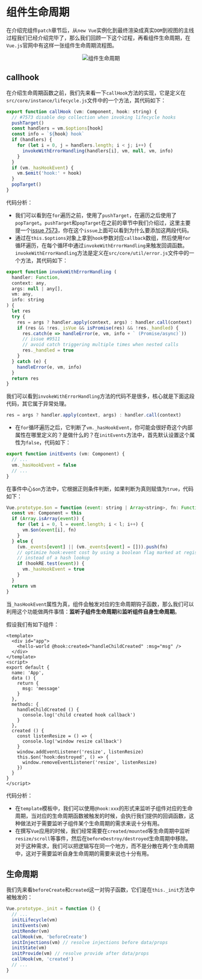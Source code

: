 # 组件生命周期
在介绍完组件`patch`章节后，从`new Vue`实例化到最终渲染成真实`DOM`到视图的主线过程我们已经介绍完毕了，那么我们回顾一下这个过程，再看组件生命周期，在`Vue.js`官网中有这样一张组件生命周期流程图。

<div style="text-align: center">
  <img src="https://cn.vuejs.org/images/lifecycle.png" alt="组件生命周期">
</div>

## callhook
在介绍生命周期函数之前，我们先来看一下`callHook`方法的实现，它是定义在`src/core/instance/lifecycle.js`文件中的一个方法，其代码如下：
```js
export function callHook (vm: Component, hook: string) {
  // #7573 disable dep collection when invoking lifecycle hooks
  pushTarget()
  const handlers = vm.$options[hook]
  const info = `${hook} hook`
  if (handlers) {
    for (let i = 0, j = handlers.length; i < j; i++) {
      invokeWithErrorHandling(handlers[i], vm, null, vm, info)
    }
  }
  if (vm._hasHookEvent) {
    vm.$emit('hook:' + hook)
  }
  popTarget()
}
```
代码分析：
* 我们可以看到在`for`遍历之前，使用了`pushTarget`，在遍历之后使用了`popTarget`。`pushTarget`和`popTarget`在之前的章节中我们介绍过，这里主要提一个[issue 7573](https://github.com/vuejs/vue/issues/7573)，你在这个`issue`上面可以看到为什么要添加这两段代码。
* 通过在`this.$options`对象上拿到`hook`参数对应`callback`数组，然后使用`for`循环遍历，在每个循环中通过`invokeWithErrorHandling`来触发回调函数。`invokeWithErrorHandling`方法是定义在`src/core/util/error.js`文件中的一个方法，其代码如下：
```js
export function invokeWithErrorHandling (
  handler: Function,
  context: any,
  args: null | any[],
  vm: any,
  info: string
) {
  let res
  try {
    res = args ? handler.apply(context, args) : handler.call(context)
    if (res && !res._isVue && isPromise(res) && !res._handled) {
      res.catch(e => handleError(e, vm, info + ` (Promise/async)`))
      // issue #9511
      // avoid catch triggering multiple times when nested calls
      res._handled = true
    }
  } catch (e) {
    handleError(e, vm, info)
  }
  return res
}
```
我们可以看到`invokeWithErrorHandling`方法的代码不是很多，核心就是下面这段代码，其它属于异常处理。
```js
res = args ? handler.apply(context, args) : handler.call(context)
```
* 在`for`循环遍历之后，它判断了`vm._hasHookEvent`，你可能会很好奇这个内部属性在哪里定义的？是做什么的？在`initEvents`方法中，首先默认设置这个属性为`false`，代码如下：
```js
export function initEvents (vm: Component) {
  // ...
  vm._hasHookEvent = false
  // ...
}
```
在事件中心`$on`方法中，它根据正则条件判断，如果判断为真则赋值为`true`，代码如下：
```js
Vue.prototype.$on = function (event: string | Array<string>, fn: Function): Component {
  const vm: Component = this
  if (Array.isArray(event)) {
    for (let i = 0, l = event.length; i < l; i++) {
      vm.$on(event[i], fn)
    }
  } else {
    (vm._events[event] || (vm._events[event] = [])).push(fn)
    // optimize hook:event cost by using a boolean flag marked at registration
    // instead of a hash lookup
    if (hookRE.test(event)) {
      vm._hasHookEvent = true
    }
  }
  return vm
}
```
当`_hasHookEvent`属性为真，组件会触发对应的生命周期钩子函数，那么我们可以利用这个功能做两件事情：**监听子组件生命周期**和**监听组件自身生命周期**。

假设我们有如下组件：
```vue
<template>
  <div id="app">
    <hello-world @hook:created="handleChildCreated" :msg="msg" />
  </div>
</template>
<script>
export default {
  name: 'App',
  data () {
    return {
      msg: 'message'
    }
  },
  methods: {
    handleChildCreated () {
      console.log('child created hook callback')
    }
  },
  created () {
    const listenResize = () => {
      console.log('window resize callback')
    }
    window.addEventListener('resize', listenResize)
    this.$on('hook:destroyed', () => {
      window.removeEventListener('resize', listenResize)
    })
  }
}
</script>
```
代码分析：
* 在`template`模板中，我们可以使用`@hook:xxx`的形式来监听子组件对应的生命周期，当对应的生命周期函数被触发的时候，会执行我们提供的回调函数，这种做法对于需要监听子组件某个生命周期的需求来说十分有用。
* 在撰写`Vue`应用的时候，我们经常需要在`created/mounted`等生命周期中监听`resize/scroll`等事件，然后在`beforeDestroy/destroyed`生命周期中移除。对于这种需求，我们可以把逻辑写在同一个地方，而不是分散在两个生命周期中，这对于需要监听自身生命周期的需要来说也十分有用。

## 生命周期
我们先来看`beforeCreate`和`created`这一对钩子函数，它们是在`this._init`方法中被触发的：
```js
Vue.prototype._init = function () {
  // ...
  initLifecycle(vm)
  initEvents(vm)
  initRender(vm)
  callHook(vm, 'beforeCreate')
  initInjections(vm) // resolve injections before data/props
  initState(vm)
  initProvide(vm) // resolve provide after data/props
  callHook(vm, 'created')
  // ...
}
```
